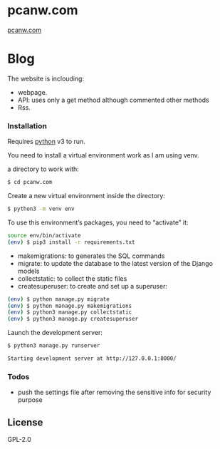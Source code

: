 # pcanw.com

[pcanw.com](https://pcanw.com) 

# Blog

The website is inclouding:
  
  - webpage.
  - API: uses only a get method although commented other methods
  - Rss.

### Installation

Requires [python](https://python.org/) v3 to run.

You need to install a virtual environment work as I am using venv.

 a directory to work with:
```sh
$ cd pcanw.com
```
Create a new virtual environment inside the directory:
```sh
$ python3 -m venv env 
```

To use this environment’s packages, you need to “activate” it:
```sh
source env/bin/activate
(env) $ pip3 install -r requirements.txt
```
- makemigrations: to generates the SQL commands
- migrate: to update the database to the latest version of the Django models
- collectstatic: to collect the static files
- createsuperuser: to create and set up a superuser:


```sh
(env) $ python manage.py migrate
(env) $ python manage.py makemigrations
(env) $ python3 manage.py collectstatic
(env) $ python3 manage.py createsuperuser
```


Launch the development server:
```sh
$ python3 manage.py runserver
```

```sh
Starting development server at http://127.0.0.1:8000/
```


### Todos

 - push the settings file after removing the sensitive info for security purpose

License
----
GPL-2.0
